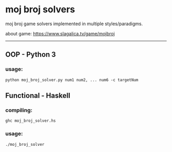 # moj broj solvers
moj broj game solvers implemented in multiple styles/paradigms.

about game: https://www.slagalica.tv/game/mojbroj

---

## OOP - Python 3
### usage: 
`python moj_broj_solver.py num1 num2, ... num6 -c targetNum`

## Functional - Haskell
### compiling:
`ghc moj_broj_solver.hs`

### usage:
`./moj_broj_solver`

